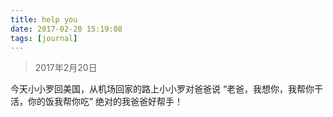 ```yaml
---
title: help you
date: 2017-02-20 15:19:08
tags: [journal]
---
```


> 2017年2月20日

今天小小罗回美国，从机场回家的路上小小罗对爸爸说
“老爸，我想你，我帮你干活，你的饭我帮你吃”
绝对的我爸爸好帮手！
